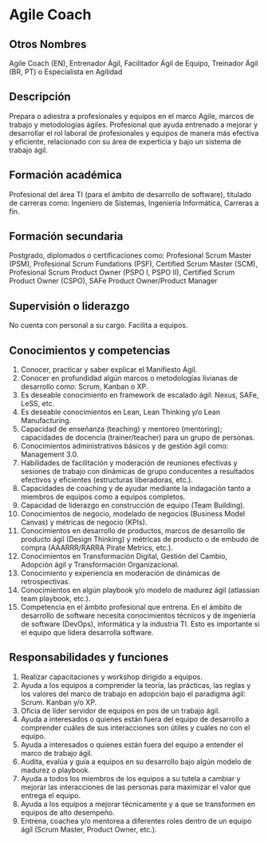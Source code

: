 # Agile Coach

## Otros Nombres

Agile Coach (EN), Entrenador Ágil, Facilitador Ágil de Equipo, Treinador Ágil (BR, PT) o Especialista en Agilidad

## Descripción

Prepara o adiestra a profesionales y equipos en el marco Agile, marcos de trabajo y metodologías ágiles. Profesional que ayuda entrenado a mejorar y desarrollar el rol laboral de profesionales y equipos de manera más efectiva y eficiente, relacionado con su área de experticia y bajo un sistema de trabajo ágil.

## Formación académica

Profesional del área TI (para el ámbito de desarrollo de software), titulado de carreras como: Ingeniero de Sistemas, Ingeniería Informática, Carreras a fin.

## Formación secundaria

Postgrado, diplomados o certificaciones como: Profesional Scrum Master (PSM), Profesional Scrum Fundations (PSF), Certified Scrum Master (SCM), Profesional Scrum Product Owner (PSPO I, PSPO II), Certified Scrum Product Owner (CSPO), SAFe Product Owner/Product Manager

## Supervisión o liderazgo

No cuenta con personal a su cargo. Facilita a equipos.

## Conocimientos y competencias

1. Conocer, practicar y saber explicar el Manifiesto Ágil.
2. Conocer en profundidad algún marcos o metodologías livianas de desarrollo como: Scrum, Kanban o XP.
3. Es deseable conocimiento en framework de escalado ágil: Nexus, SAFe, LeSS, etc.
4. Es deseable conocimientos en Lean, Lean Thinking y/o Lean Manufacturing.
5. Capacidad de enseñanza (teaching) y mentoreo (mentoring); capacidades de docencia (trainer/teacher) para un grupo de personas.
6. Conocimientos administrativos básicos y de gestión ágil como: Management 3.0.
7. Habilidades de facilitación y moderación de reuniones efectivas y sesiones de trabajo con dinámicas de grupo conducentes a resultados efectivos y eficientes (estructuras liberadoras, etc.).
8. Capacidades de coaching y de ayudar mediante la indagación tanto a miembros de equipos como a equipos completos.
9. Capacidad de liderazgo en construcción de equipo (Team Building).
10. Conocimientos de negocio, modelado de negocios (Business Model Canvas) y métricas de negocio (KPIs). 
11. Conocimientos en desarrollo de productos, marcos de desarrollo de producto ágil (Design Thinking) y métricas de producto o de embudo de compra (AAARRR/RARRA Pirate Metrics, etc.).
12. Conocimientos en Transformación Digital, Gestión del Cambio, Adopción ágil y Transformación Organizacional.
13. Conocimiento y experiencia en moderación de dinámicas de retrospectivas.
14. Conocimientos en algún playbook y/o modelo de madurez ágil (atlassian team playbook, etc.).
15. Competencia en el ámbito profesional que entrena. En el ámbito de desarrollo de software necesita conocimientos técnicos y de ingeniería de software (DevOps), informática y la industria TI. Esto es importante si el equipo que lidera desarrolla software.

## Responsabilidades y funciones

1. Realizar capacitaciones y workshop dirigido a equipos.
2. Ayuda a los equipos a comprender la teoría, las prácticas, las reglas y los valores del marco de trabajo en adopción bajo el paradigma ágil: Scrum. Kanban y/o XP. 
3. Oficia de líder servidor de equipos en pos de un trabajo ágil. 
4. Ayuda a interesados o quienes están fuera del equipo de desarrollo a comprender cuáles de sus interacciones son útiles y cuáles no con el equipo. 
5. Ayuda a interesados o quienes están fuera del equipo a entender el marco de trabajo ágil. 
6. Audita, evalúa y guía a equipos en su desarrollo bajo algún modelo de madurez o playbook. 
7. Ayuda a todos los miembros de los equipos a su tutela a cambiar y mejorar las interacciones de las personas para maximizar el valor que entrega el equipo.
8. Ayuda a los equipos a mejorar técnicamente y a que se transformen en equipos de alto desempeño.
9. Entrena, coachea y/o mentorea a diferentes roles dentro de un equipo ágil (Scrum Master, Product Owner, etc.).


